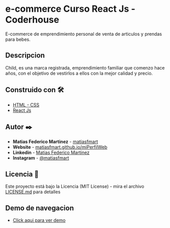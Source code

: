 
# e-commerce Curso React Js - Coderhouse

E-commerce de emprendimiento personal de venta de articulos y prendas para bebes.

## Descripcion

Child, es una marca registrada, emprendimiento familiar que comenzo hace años, con el objetivo de vestirlos a ellos con la mejor calidad y precio.

## Construido con 🛠️

* [HTML - CSS](https://developer.mozilla.org/es/docs/Web/CSS)
* [React Js](https://es.reactjs.org/)

## Autor ✒️

* **Matias Federico Martinez** - [matiasfmart](https://github.com/matiasfmart) 
* **Website** - [matiasfmart.github.io/miPerfilWeb](https://matiasfmart.github.io/miPerfilWeb) 
* **Linkedin** - [Matias Federico Martinez](https://www.linkedin.com/in/matiasfmart) 
* **Instagram** - [@matiasfmart](https://www.instagram.com/matiasfmart) 


## Licencia 📄

Este proyecto está bajo la Licencia (MIT License) - mira el archivo [LICENSE.md](LICENSE.md) para detalles

## Demo de navegacion

* [Click aqui para ver demo](https://drive.google.com/drive/folders/1PPjIkyoOnh9YPcqql-3Uf6SZAYUUNrpJ?usp=sharing)